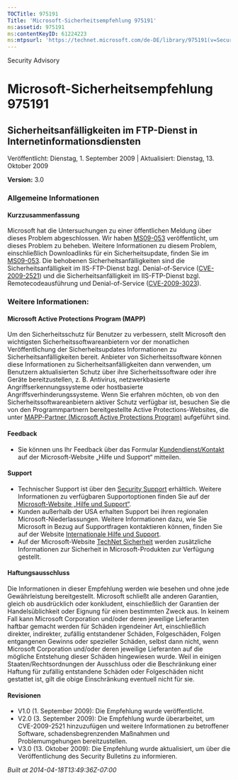 ```yaml
---
TOCTitle: 975191
Title: 'Microsoft-Sicherheitsempfehlung 975191'
ms:assetid: 975191
ms:contentKeyID: 61224223
ms:mtpsurl: 'https://technet.microsoft.com/de-DE/library/975191(v=Security.10)'
---
```


Security Advisory

Microsoft-Sicherheitsempfehlung 975191
======================================

Sicherheitsanfälligkeiten im FTP-Dienst in Internetinformationsdiensten
-----------------------------------------------------------------------

Veröffentlicht: Dienstag, 1. September 2009 | Aktualisiert: Dienstag, 13. Oktober 2009

**Version:** 3.0

### Allgemeine Informationen

#### Kurzzusammenfassung

Microsoft hat die Untersuchungen zu einer öffentlichen Meldung über dieses Problem abgeschlossen. Wir haben [MS09-053](https://go.microsoft.com/fwlink/?linkid=164004) veröffentlicht, um dieses Problem zu beheben. Weitere Informationen zu diesem Problem, einschließlich Downloadlinks für ein Sicherheitsupdate, finden Sie im [MS09-053](https://go.microsoft.com/fwlink/?linkid=164004). Die behobenen Sicherheitsanfälligkeiten sind die Sicherheitsanfälligkeit im IIS-FTP-Dienst bzgl. Denial-of-Service ([CVE-2009-2521](https://www.cve.mitre.org/cgi-bin/cvename.cgi?name=cve-2009-2521)) und die Sicherheitsanfälligkeit im IIS-FTP-Dienst bzgl. Remotecodeausführung und Denial-of-Service ([CVE-2009-3023](https://www.cve.mitre.org/cgi-bin/cvename.cgi?name=cve-2009-3023)).

### Weitere Informationen:

#### Microsoft Active Protections Program (MAPP)

Um den Sicherheitsschutz für Benutzer zu verbessern, stellt Microsoft den wichtigsten Sicherheitssoftwareanbietern vor der monatlichen Veröffentlichung der Sicherheitsupdates Informationen zu Sicherheitsanfälligkeiten bereit. Anbieter von Sicherheitssoftware können diese Informationen zu Sicherheitsanfälligkeiten dann verwenden, um Benutzern aktualisierten Schutz über ihre Sicherheitssoftware oder ihre Geräte bereitzustellen, z. B. Antivirus, netzwerkbasierte Angriffserkennungssysteme oder hostbasierte Angriffsverhinderungssysteme. Wenn Sie erfahren möchten, ob von den Sicherheitssoftwareanbietern aktiver Schutz verfügbar ist, besuchen Sie die von den Programmpartnern bereitgestellte Active Protections-Websites, die unter [MAPP-Partner (Microsoft Active Protections Program)](https://www.microsoft.com/security/msrc/mapp/partners.mspx) aufgeführt sind.

#### Feedback

-   Sie können uns Ihr Feedback über das Formular [Kundendienst/Kontakt](https://support.microsoft.com/common/survey.aspx?scid=sw;en;1257&amp;showpage=1&amp;ws=technet&amp;sd=tech) auf der Microsoft-Website „Hilfe und Support“ mitteilen.

#### Support

-   Technischer Support ist über den [Security Support](https://go.microsoft.com/fwlink/?linkid=21131) erhältlich. Weitere Informationen zu verfügbaren Supportoptionen finden Sie auf der [Microsoft-Website „Hilfe und Support“](https://support.microsoft.com/).
-   Kunden außerhalb der USA erhalten Support bei ihren regionalen Microsoft-Niederlassungen. Weitere Informationen dazu, wie Sie Microsoft in Bezug auf Supportfragen kontaktieren können, finden Sie auf der Website [Internationale Hilfe und Support](https://go.microsoft.com/fwlink/?linkid=21155).
-   Auf der Microsoft-Website [TechNet Sicherheit](https://www.microsoft.com/germany/technet/sicherheit/default.mspx) werden zusätzliche Informationen zur Sicherheit in Microsoft-Produkten zur Verfügung gestellt.

#### Haftungsausschluss

Die Informationen in dieser Empfehlung werden wie besehen und ohne jede Gewährleistung bereitgestellt. Microsoft schließt alle anderen Garantien, gleich ob ausdrücklich oder konkludent, einschließlich der Garantien der Handelsüblichkeit oder Eignung für einen bestimmten Zweck aus. In keinem Fall kann Microsoft Corporation und/oder deren jeweilige Lieferanten haftbar gemacht werden für Schäden irgendeiner Art, einschließlich direkter, indirekter, zufällig entstandener Schäden, Folgeschäden, Folgen entgangenen Gewinns oder spezieller Schäden, selbst dann nicht, wenn Microsoft Corporation und/oder deren jeweilige Lieferanten auf die mögliche Entstehung dieser Schäden hingewiesen wurde. Weil in einigen Staaten/Rechtsordnungen der Ausschluss oder die Beschränkung einer Haftung für zufällig entstandene Schäden oder Folgeschäden nicht gestattet ist, gilt die obige Einschränkung eventuell nicht für sie.

#### Revisionen

-   V1.0 (1. September 2009): Die Empfehlung wurde veröffentlicht.
-   V2.0 (3. September 2009): Die Empfehlung wurde überarbeitet, um CVE-2009-2521 hinzuzufügen und weitere Informationen zu betroffener Software, schadensbegrenzenden Maßnahmen und Problemumgehungen bereitzustellen.
-   V3.0 (13. Oktober 2009): Die Empfehlung wurde aktualisiert, um über die Veröffentlichung des Security Bulletins zu informieren.

*Built at 2014-04-18T13:49:36Z-07:00*
